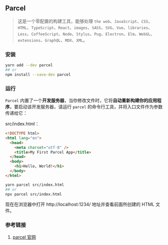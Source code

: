 ## Parcel

> 这是一个零配置的构建工具，能够处理 `the web`、`JavaScript`、`CSS`、`HTML`、`TypeScript`、`React`、`images`、`SASS`、`SVG`、`Vue`、`libraries`、`Less`、`CoffeeScript`、`Node`、`Stylus`、`Pug`、`Electron`、`Elm`、`WebGL`、`extensions`、`GraphQL`、`MDX`、`XML`。

### 安装

```bash
yarn add --dev parcel
## or
npm install --save-dev parcel
```

### 运行

`Parcel` 内置了一个**开发服务器**，当你修改文件时，它将**自动重新构建你的应用程序**。要启动该开发服务器，请运行 `parcel` 的命令行工具，并将入口文件作为参数传递给它：

src/index.html：

```html
<!DOCTYPE html>
<html lang="en">
  <head>
    <meta charset="utf-8" />
    <title>My First Parcel App</title>
  </head>
  <body>
    <h1>Hello, World!</h1>
  </body>
</html>
```

```bash
yarn parcel src/index.html
## or
npx parcel src/index.html
```

现在在浏览器中打开 http://localhost:1234/ 地址并查看前面所创建的 HTML 文件。

### 参考链接

1. [parcel 官网](https://v2.parceljs.cn/)

